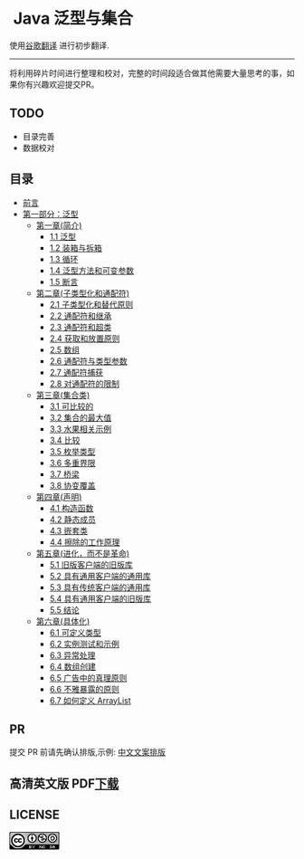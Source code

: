 #  Java 泛型与集合

使用[谷歌翻译](https://translate.google.cn) 进行初步翻译.

---

将利用碎片时间进行整理和校对，完整的时间段适合做其他需要大量思考的事，如果你有兴趣欢迎提交PR。

## TODO
- 目录完善
- 数据校对

## 目录

* [前言](Preface.md)
* [第一部分：泛型](ch01/00_Introduction.md)
  * [第一章(简介)](ch01/00_Introduction.md#第一章(简介))
    * [1.1 泛型](ch01/01_Generics.md#泛型)
    * [1.2 装箱与拆箱](ch01/02_Boxing_and_Unboxing.md#装箱与拆箱)
    * [1.3 循环](ch01/03_Foreach.md#循环)
    * [1.4 泛型方法和可变参数](ch01/04_Generic_Methods_and_Varargs.md#泛型方法和可变参数)
    * [1.5 断言](ch01/05_Assertions.md#断言)
  * [第二章(子类型化和通配符)](ch02/00_Subtyping_and_Wildcards.md#第二章(子类型化和通配符))
    * [2.1 子类型化和替代原则](ch02/01_Subtyping_and_the_Substitution_Principle.md#子类型化和替代原则)
    * [2.2 通配符和继承](ch02/02_Wildcards_with_extends.md#通配符和继承)
    * [2.3 通配符和超类](ch02/03_Wildcards_with_super.md#通配符和超类)
    * [2.4 获取和放置原则](ch02/04_The_Get_and_Put_Principle.md#获取和放置原则)
    * [2.5 数组](hc02/05_Arrays.md#数组)
    * [2.6 通配符与类型参数](ch02/06_Wildcards_Versus_Type_Parameters.md#通配符与类型参数)
    * [2.7 通配符捕获](ch02/07_Wildcard_Capture.md#通配符捕获)
    * [2.8 对通配符的限制](ch02/08_Restrictions_on_Wildcards.md)
  * [第三章(集合类)](ch03/00_Comparison_and_Bounds.md)
    * [3.1 可比较的](ch03/01_Comparable.md)
    * [3.2 集合的最大值](ch03/02_Maximum_of_a_Collection.md)
    * [3.3 水果相关示例](ch03/03_A_Fruity_Example.md)
    * [3.4 比较](ch03/04_Comparator.md)
    * [3.5 枚举类型](ch03/05_Enumerated_Types.md)
    * [3.6 多重界限](ch03/06_Multiple_Bounds.md)
    * [3.7 桥梁](ch03/07_Bridges.md)
    * [3.8 协变覆盖](ch03/08_Covariant_Overriding.md)
  * [第四章(声明)](ch04/00_Declarations.md)
    * [4.1 构造函数](ch04/01_Constructors.md)
    * [4.2 静态成员](ch04/02_Static_Members.md)
    * [4.3 嵌套类](ch04/03_Nested_Classes.md)
    * [4.4 擦除的工作原理](ch04/04_How_Erasure_Works.md)
  * [第五章(进化，而不是革命)](ch05/00_Evolution_Not_Revolution.md)
    * [5.1 旧版客户端的旧版库](ch05/01_Legacy_Library_with_Legacy_Client.md)
    * [5.2 具有通用客户端的通用库](ch05/02_Generic_Library_with_Generic_Client.md)
    * [5.3 具有传统客户端的通用库](ch05/03_Generic_Library_with_Legacy_Client.md)
    * [5.4 具有通用客户端的旧版库](ch05/04_Legacy_Library_with_Generic_Client.md)
    * [5.5 结论](ch05/05_Conclusions.md)
  * [第六章(具体化)](ch06/00_Reification.md)
    * [6.1 可定义类型](ch06/01_Reifiable_Types.md)
    * [6.2 实例测试和示例](ch06/02_Instance_Tests_and_Casts.md)
    * [6.3 异常处理](ch06/03_Exception_Handling.md)
    * [6.4 数组创建](ch06/04_Array_Creation.md)
    * [6.5 广告中的真理原则](ch06/05_The_Principle_of_Truth_in_Advertising.md)
    * [6.6 不雅暴露的原则](ch06/06_The_Principle_of_Indecent_Exposure.md)
    * [6.7 如何定义 ArrayList](ch06/07_How_to_Define_ArrayList.md)
    
## PR
提交 PR 前请先确认排版,示例: [中文文案排版](https://github.com/maskleo-doc/chinese-copywriting-guidelines)

## 高清英文版 PDF[下载](https://github.com/maskleo/Java-Generics-and-Collections/files/1634266/Java.pdf)

## LICENSE
![](LICENSE.png)
